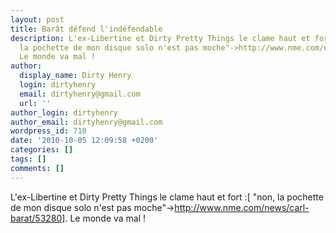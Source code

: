 ```yaml
---
layout: post
title: Barât défend l'indéfendable
description: L'ex-Libertine et Dirty Pretty Things le clame haut et fort :[ "non,
  la pochette de mon disque solo n'est pas moche"->http://www.nme.com/news/carl-barat/53280].
  Le monde va mal !
author:
  display_name: Dirty Henry
  login: dirtyhenry
  email: dirtyhenry@gmail.com
  url: ''
author_login: dirtyhenry
author_email: dirtyhenry@gmail.com
wordpress_id: 710
date: '2010-10-05 12:09:58 +0200'
categories: []
tags: []
comments: []
---
```

L'ex-Libertine et Dirty Pretty Things le clame haut et fort :[ "non, la pochette de mon disque solo n'est pas moche"->http://www.nme.com/news/carl-barat/53280]. Le monde va mal !

